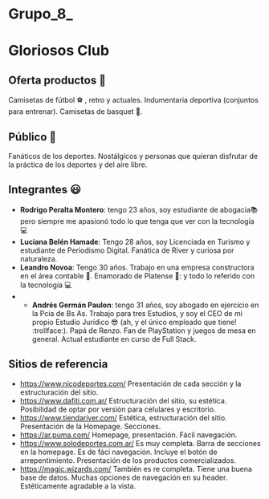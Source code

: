 
# Grupo_8_
# Gloriosos Club

## Oferta productos :hotel:
Camisetas de fútbol :soccer: , retro y actuales. Indumentaria deportiva (conjuntos para entrenar). Camisetas de basquet :basketball:. 
## Público :loudspeaker:
Fanáticos de los deportes. Nostálgicos y personas que quieran disfrutar de la práctica de los deportes y del aire libre. 
## Integrantes :smiley:
* **Rodrigo Peralta Montero**: tengo 23 años, soy estudiante de abogacia:books: pero siempre me apasionó todo lo que tenga que ver con la tecnología :computer:
* **Luciana Belén Hamade**: Tengo 28 años, soy Licenciada en Turismo y estudiante de Periodismo Digital. Fanática de River y curiosa por naturaleza.
* **Leandro Novoa**: Tengo 30 años. Trabajo en una empresa constructora en el área contable 🚧. Enamorado de Platense 🦑: y todo lo referido con la tecnología 💻
* * **Andrés Germán Paulon**: tengo 31 años, soy abogado en ejercicio en la Pcia de Bs As. Trabajo para tres Estudios, y soy el CEO de mi propio Estudio Jurídico :sunglasses: (ah, y el único empleado que tiene! :trollface:). Papá de Renzo. Fan de PlayStation y juegos de mesa en general. Actual estudiante en curso de Full Stack.
## Sitios de referencia
* https://www.nicodeportes.com/ Presentación de cada sección y la estructuración del sitio.
* https://www.dafiti.com.ar/ Estructuración del sitio, su estética. Posibilidad de optar por versión para celulares y escritorio.
* https://www.tiendariver.com/ Estética, estructuración del sitio. Presentación de la Homepage. Secciones.
* https://ar.puma.com/ Homepage, presentación. Fácil navegación. 
* https://www.solodeportes.com.ar/ Es muy completa. Barra de secciones en la homepage. Es de fáci navegación. Incluye el botón de arrepentimiento. Presentación de los productos comercializados. 
* https://magic.wizards.com/ También es re completa. Tiene una buena base de datos. Muchas opciones de navegación en su header. Estéticamente agradable a la vista.
